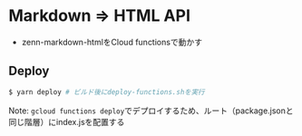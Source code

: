 # Markdown => HTML API
- zenn-markdown-htmlをCloud functionsで動かす


## Deploy
```sh
$ yarn deploy # ビルド後にdeploy-functions.shを実行
```

Note: `gcloud functions deploy`でデプロイするため、ルート（package.jsonと同じ階層）にindex.jsを配置する